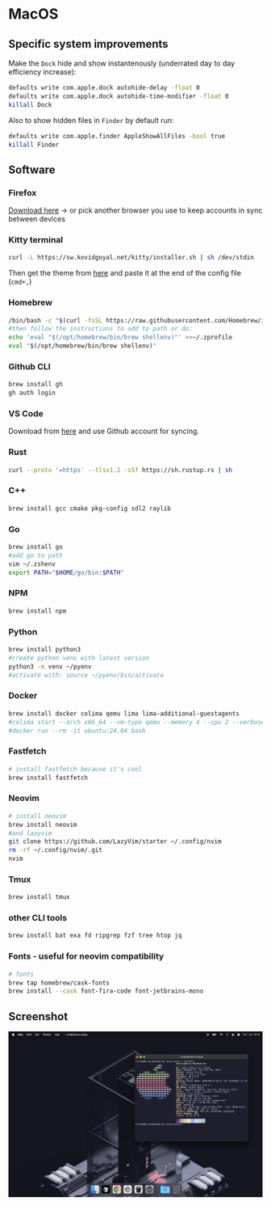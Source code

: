 # MacOS

## Specific system improvements

Make the `Dock` hide and show instantenously (underrated day to day efficiency increase):

```bash
defaults write com.apple.dock autohide-delay -float 0
defaults write com.apple.dock autohide-time-modifier -float 0
killall Dock
```

Also to show hidden files in `Finder` by default run:

```bash
defaults write com.apple.finder AppleShowAllFiles -bool true
killall Finder
```

## Software

### Firefox

[Download here](https://www.firefox.com/en-GB/) -> or pick another browser you use to keep accounts in sync between devices

### Kitty terminal

```bash
curl -L https://sw.kovidgoyal.net/kitty/installer.sh | sh /dev/stdin
```

Then get the theme from [here](https://github.com/catppuccin/kitty/blob/main/themes/mocha.conf) and paste it at the end of the config file (`cmd+,`)

### Homebrew

```bash
/bin/bash -c "$(curl -fsSL https://raw.githubusercontent.com/Homebrew/install/HEAD/install.sh)"
#then follow the instructions to add to path or do:
echo 'eval "$(/opt/homebrew/bin/brew shellenv)"' >>~/.zprofile
eval "$(/opt/homebrew/bin/brew shellenv)"
```

### Github CLI

```bash
brew install gh
gh auth login
```

### VS Code

Download from [here](https://code.visualstudio.com/download) and use Github account for syncing.

### Rust

```bash
curl --proto '=https' --tlsv1.2 -sSf https://sh.rustup.rs | sh
```

### C++

```bash
brew install gcc cmake pkg-config sdl2 raylib
```

### Go

```bash
brew install go
#add go to path
vim ~/.zshenv
export PATH="$HOME/go/bin:$PATH"
```

### NPM

```bash
brew install npm
```

### Python

```bash
brew install python3
#create python venv with latest version
python3 -m venv ~/pyenv
#activate with: source ~/pyenv/bin/activate
```

### Docker

```bash
brew install docker colima qemu lima lima-additional-guestagents
#colima start --arch x86_64 --vm-type qemu --memory 4 --cpu 2 --verbose
#docker run --rm -it ubuntu:24.04 bash
```

### Fastfetch

```bash
# install fastfetch because it's cool
brew install fastfetch
```

### Neovim

```bash
# install neovim
brew install neovim
#and lazyvim
git clone https://github.com/LazyVim/starter ~/.config/nvim
rm -rf ~/.config/nvim/.git
nvim
```

### Tmux

```bash
brew install tmux
```

### other CLI tools

```bash
brew install bat exa fd ripgrep fzf tree htop jq
```

### Fonts - useful for neovim compatibility

```bash
# fonts
brew tap homebrew/cask-fonts
brew install --cask font-fira-code font-jetbrains-mono
```

## Screenshot

![macos screenshot](macos.png)